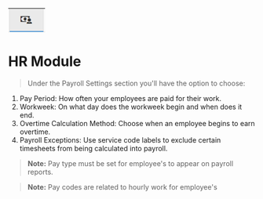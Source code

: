 <img src="images\payroll.png" width="75" height="50" />

# HR Module

> Under the Payroll Settings section you'll have the option to choose:

1. Pay Period: How often your employees are paid for their work.
2. Workweek: On what day does the workweek begin and when does it end.
3. Overtime Calculation Method: Choose when an employee begins to earn overtime.
4. Payroll Exceptions: Use service code labels to exclude certain timesheets from being calculated into payroll.

> **Note:** Pay type must be set for employee's to appear on payroll reports.

>**Note:** Pay codes are related to hourly work for employee's